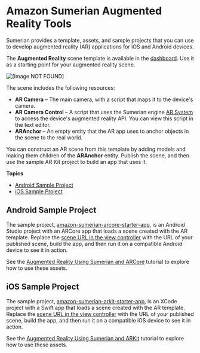 # Amazon Sumerian Augmented Reality Tools<a name="assets-artools"></a>

Sumerian provides a template, assets, and sample projects that you can use to develop augmented reality \(AR\) applications for iOS and Android devices\.

The **Augmented Reality** scene template is available in the [dashboard](sumerian-dashboard.md)\. Use it as a starting point for your augmented reality scene\.

![\[Image NOT FOUND\]](http://docs.aws.amazon.com/sumerian/latest/userguide/images/templates-ar.png)

The scene includes the following resources:
+ **AR Camera** – The main camera, with a script that maps it to the device's camera\.
+ **AR Camera Control** – A script that uses the Sumerian engine [AR System](https://content.sumerian.amazonaws.com/engine/latest/docs/ArSystem.html) to access the device's augmented reality API\. You can view this script in the text editor\.
+ **ARAnchor** – An empty entity that the AR app uses to anchor objects in the scene to the real world\.

You can construct an AR scene from this template by adding models and making them children of the **ARAnchor** entity\. Publish the scene, and then use the sample AR Kit project to build an app that uses it\.

**Topics**
+ [Android Sample Project](#assets-artools-android)
+ [iOS Sample Project](#assets-artools-ios)

## Android Sample Project<a name="assets-artools-android"></a>

The sample project, [amazon\-sumerian\-arcore\-starter\-app](https://github.com/aws-samples/amazon-sumerian-arcore-starter-app), is an Android Studio project with an ARCore app that loads a scene created with the AR template\. Replace the [scene URL in the view controller](https://github.com/aws-samples/amazon-sumerian-arcore-starter-app/blob/master/SumerianARCoreStarter/app/src/main/java/com/amazon/sumerianarcorestarter/MainActivity.java#L41) with the URL of your published scene, build the app, and then run it on a compatible Android device to see it in action\.

See the [Augmented Reality Using Sumerian and ARCore](https://docs.sumerian.amazonaws.com/tutorials/create/intermediate/augmented-reality-using-sumerian-arcore/) tutorial to explore how to use these assets\.

## iOS Sample Project<a name="assets-artools-ios"></a>

The sample project, [amazon\-sumerian\-arkit\-starter\-app](https://github.com/aws-samples/amazon-sumerian-arkit-starter-app), is an XCode project with a Swift app that loads a scene created with the AR template\. Replace the [scene URL in the view controller](https://github.com/aws-samples/amazon-sumerian-arkit-starter-app/blob/master/SumerianARKitStarter/ViewController.swift#L20) with the URL of your published scene, build the app, and then run it on a compatible iOS device to see it in action\.

See the [Augmented Reality Using Sumerian and ARKit](https://docs.sumerian.amazonaws.com/tutorials/create/intermediate/augmented-reality-using-sumerian-arkit/) tutorial to explore how to use these assets\.